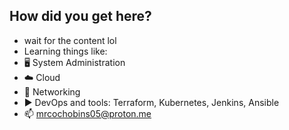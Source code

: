 ## How did you get here?

- wait for the content lol 
- Learning things like:
 - 🖥️ System Administration
 - ☁️ Cloud
 - 📶 Networking
 - ▶️ DevOps and tools: Terraform, Kubernetes, Jenkins, Ansible
- 📫 mrcochobins05@proton.me
